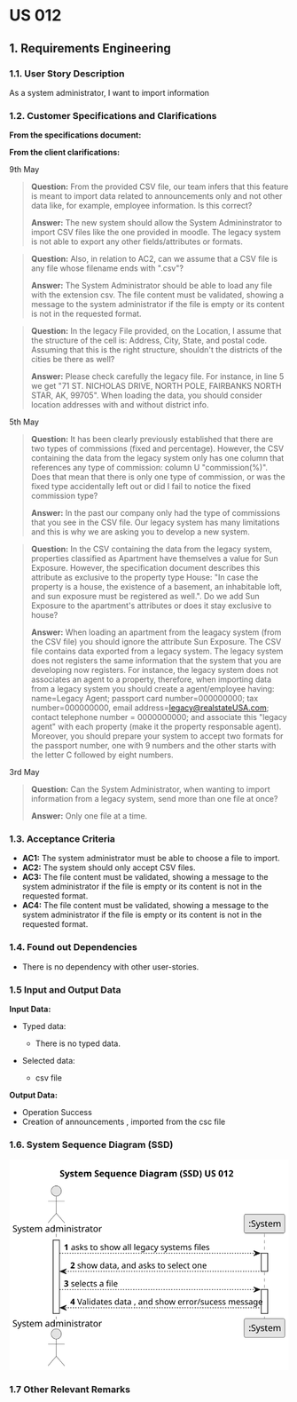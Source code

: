 # US 012

## 1. Requirements Engineering


### 1.1. User Story Description


As a system administrator, I want to import information 


### 1.2. Customer Specifications and Clarifications 


**From the specifications document:**


**From the client clarifications:**

9th May

> **Question:** From the provided CSV file, our team infers that this feature is meant to import data related to announcements only and not other data like, for example, employee information. Is this correct?
>  
> **Answer:** The new system should allow the System Admininstrator to import CSV files like the one provided in moodle. The legacy system is not able to export any other fields/attributes or formats.


> **Question:** Also, in relation to AC2, can we assume that a CSV file is any file whose filename ends with ".csv"?
>  
> **Answer:**  The System Administrator should be able to load any file with the extension csv. The file content must be validated, showing a message to the system
administrator if the file is empty or its content is not in the requested format.


> **Question:** In the legacy File provided, on the Location, I assume that the structure of the cell is: Address, City, State, and postal code. Assuming that this is the right structure, shouldn't the districts of the cities be there as well?
>
> **Answer:** Please check carefully the legacy file. For instance, in line 5 we get "71 ST. NICHOLAS DRIVE, NORTH POLE, FAIRBANKS NORTH STAR,  AK, 99705". When loading the data, you should consider location addresses with and without district info.

5th May

> **Question:** It has been clearly previously established that there are two types of commissions (fixed and percentage). However, the CSV containing the data from the legacy system only has one column that references any type of commission: column U "commission(%)". Does that mean that there is only one type of commission, or was the fixed type accidentally left out or did I fail to notice the fixed commission type?
>
> **Answer:** In the past our company only had the type of commissions that you see in the CSV file. Our legacy system has many limitations and this is why we are asking you to develop a new system.


> **Question:** In the CSV containing the data from the legacy system, properties classified as Apartment have themselves a value for Sun Exposure. However, the specification document describes this attribute as exclusive to the property type House: "In case the property is a house, the existence of a basement, an inhabitable loft, and sun exposure must be registered as well.". Do we add Sun Exposure to the apartment's attributes or does it stay exclusive to house?
>
> **Answer:** When loading an apartment from the leagacy system (from the CSV file) you should ignore the attribute Sun Exposure.
The CSV file contains data exported from a legacy system. The legacy system does not registers the same information that the system that you are developing now registers. For instance, the legacy system does not associates an agent to a property, therefore, when importing data from a legacy system you should create a agent/employee having:
name=Legacy Agent; passport card number=000000000; tax number=000000000, email address=legacy@realstateUSA.com; contact telephone number = 0000000000; and associate this "legacy agent" with each property (make it the property responsable agent). Moreover, you should prepare your system to accept two formats for the passport number, one with 9 numbers and the other starts with the letter C followed by eight numbers.

3rd May

> **Question:** Can the System Administrator, when wanting to import information from a legacy system, send more than one file at once?
> 
> **Answer:** Only one file at a time.

### 1.3. Acceptance Criteria

* **AC1:** The system administrator must be able to choose a file to import.
* **AC2:** The system should only accept CSV files.
* **AC3:** The file content must be validated, showing a message to the system
  administrator if the file is empty or its content is not in the requested format.
* **AC4:** The file content must be validated, showing a message to the system
  administrator if the file is empty or its content is not in the requested format.


### 1.4. Found out Dependencies


* There is no dependency with other user-stories.


### 1.5 Input and Output Data


**Input Data:**

* Typed data:
	* There is no typed data.


* Selected data:
	* csv file

**Output Data:**

* Operation Success
* Creation of announcements , imported from the csc file

### 1.6. System Sequence Diagram (SSD)

![System Sequence Diagram](svg/us012-system-sequence-diagram.svg)

### 1.7 Other Relevant Remarks